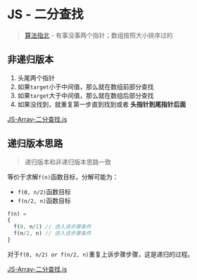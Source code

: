 # JS - 二分查找
> [算法指北]() - 有事没事两个指针；数组按照大小排序过的

## 非递归版本

1. 头尾两个指针
2. 如果`target`小于中间值，那么就在数组前部分查找
3. 如果`target`大于中间值，那么就在数组后部分查找
4. 如果没找到，就重复第一步直到找到或者 **头指针到尾指针后面**

[JS-Array-二分查找.js]()

## 递归版本思路

> 递归版本和非递归版本思路一致

等价于求解`f(n)`函数目标，分解可能为：

* `f(0, n/2)`函数目标
* `f(n/2, n)`函数目标

```JavaScript
f(n) = 
{
  f(0, n/2) // 进入该步骤条件
  f(n/2, n) // 进入该步骤条件
}
```

对于`f(0, n/2) or f(n/2, n)`重复上诉步骤步骤，这是递归的过程。

[JS-Array-二分查找.js]()